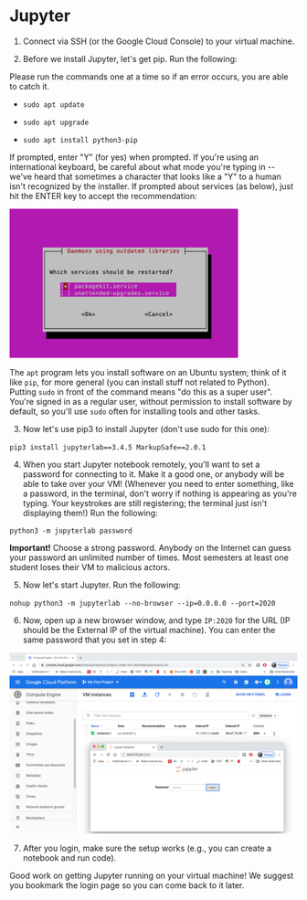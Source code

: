 # Jupyter

1. Connect via SSH (or the Google Cloud Console) to your virtual machine.

2. Before we install Jupyter, let's get pip.  Run the following:

Please run the commands one at a time so if an error occurs, you are able to catch it. 

- `sudo apt update`

- `sudo apt upgrade`

- `sudo apt install python3-pip`

If prompted, enter "Y" (for yes) when prompted.  If you're using an
international keyboard, be careful about what mode you're typing in --
we've heard that sometimes a character that looks like a "Y" to a
human isn't recognized by the installer.  If prompted about services (as below), just hit the ENTER key to accept the recommendation:

<img src="img/28.png" width=400>

The `apt` program lets you install software on an Ubuntu system; think
of it like `pip`, for more general (you can install stuff not related
to Python).  Putting `sudo` in front of the command means "do this as
a super user".  You're signed in as a regular user, without permission
to install software by default, so you'll use `sudo` often for
installing tools and other tasks.

3. Now let's use pip3 to install Jupyter (don't use sudo for this one):

`pip3 install jupyterlab==3.4.5 MarkupSafe==2.0.1`

4. When you start Jupyter notebook remotely, you'll want to set a
password for connecting to it.  Make it a good one, or anybody will be
able to take over your VM! (Whenever you need to enter something, like a password, 
in the terminal, don't worry if nothing is appearing as you're typing. Your keystrokes 
are still registering; the terminal just isn't displaying them!) 
Run the following:

```
python3 -m jupyterlab password
```

**Important!** Choose a strong password.  Anybody on the Internet can
  guess your password an unlimited number of times.  Most semesters at
  least one student loses their VM to malicious actors.

5. Now let's start Jupyter.  Run the following:

`nohup python3 -m jupyterlab --no-browser --ip=0.0.0.0 --port=2020`

6. Now, open up a new browser window, and type `IP:2020` for the URL
(IP should be the External IP of the virtual machine).  You can enter
the same password that you set in step 4:

<img src="img/26.png" width=600>

7. After you login, make sure the setup works (e.g., you can create a
notebook and run code).

Good work on getting Jupyter running on your virtual machine!  We
suggest you bookmark the login page so you can come back to it later.
